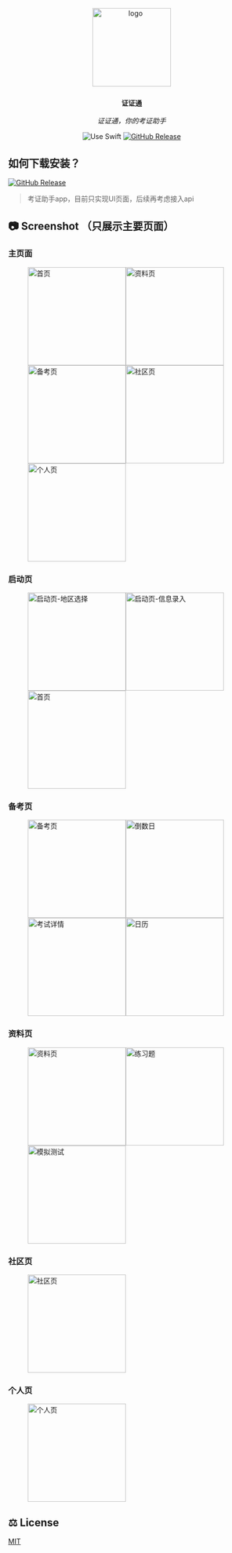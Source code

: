 <div align="center">
  <img src="assets/images/logo.png" alt="logo" width="160" height="160" />
  <h3><code>证证通</code></h3>
  <p><em>证证通，你的考证助手</em></p>
  <img src="https://img.shields.io/badge/uses-Flutter-9cf?labelColor=blue&logo=flutter" alt="Use Swift" />
  <a href="https://github.com/0xfatal/certificate_pass/releases/latest"><img src="https://img.shields.io/github/v/release/0xfatal/certificate_pass?labelColor=282c34&logo=GitHub" alt="GitHub Release" /></a>
</div>


## 如何下载安装？

[![GitHub Release](https://img.shields.io/github/v/release/0xfatal/certificate_pass?labelColor=282c34&logo=GitHub&style=for-the-badge)](https://github.com/0xfatal/certificate_pass/releases/latest)


> 考证助手app，目前只实现UI页面，后续再考虑接入api



## 📷 Screenshot （只展示主要页面）
### 主页面
<div>
  <figure class="third">
      <img src="screenshot/home.png" width="200" alt="首页"/><img src="screenshot/resource.png" width="200" alt="资料页"/><img src="screenshot/exam.png" width="200" alt="备考页"/><img src="screenshot/community.png" width="200" alt="社区页"/><img src="screenshot/profile.png" width="200" alt="个人页"/>
  </figure>
</div>


### 启动页
<div>
  <figure class="third">
      <img src="screenshot/area.png" width="200" alt="启动页-地区选择"/><img src="screenshot/choose.png" width="200" alt="启动页-信息录入"/><img src="screenshot/home.png" width="200" alt="首页"/>
  </figure>
</div>


### 备考页
<div>
  <figure class="third">
      <img src="screenshot/exam.png" width="200" alt="备考页"/><img src="screenshot/count_down.png" width="200" alt="倒数日"/><img src="screenshot/exam_detail.png" width="200" alt="考试详情"/><img src="screenshot/calendar.png" width="200" alt="日历"/>
  </figure>
</div>


### 资料页
<div>
  <figure class="third">
      <img src="screenshot/resource.png" width="200" alt="资料页"/><img src="screenshot/paper.png" width="200" alt="练习题"/><img src="screenshot/test.png" width="200" alt="模拟测试"/>
  </figure>
</div>


### 社区页
<div>
  <figure class="third">
      <img src="screenshot/community.png" width="200" alt="社区页"/>
  </figure>
</div>


### 个人页
<div>
  <figure class="third">
      <img src="screenshot/profile.png" width="200" alt="个人页"/>
  </figure>
</div>


## ⚖️ License

[MIT](LICENSE)


